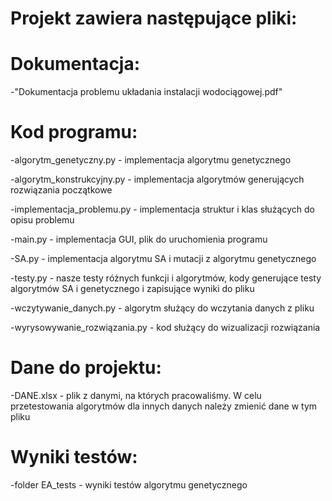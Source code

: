 # Projekt zawiera następujące pliki:


# Dokumentacja:

-"Dokumentacja problemu układania instalacji wodociągowej.pdf"

# Kod programu:

-algorytm_genetyczny.py - implementacja algorytmu genetycznego

-algorytm_konstrukcyjny.py - implementacja algorytmów generujących rozwiązania początkowe

-implementacja_problemu.py - implementacja struktur i klas służących do opisu problemu

-main.py - implementacja GUI, plik do uruchomienia programu

-SA.py - implementacja algorytmu SA i mutacji z algorytmu genetycznego

-testy.py - nasze testy różnych funkcji i algorytmów, kody generujące testy algorytmów SA i genetycznego i zapisujące wyniki do pliku

-wczytywanie_danych.py - algorytm służący do wczytania danych z pliku

-wyrysowywanie_rozwiązania.py - kod służący do wizualizacji rozwiązania


# Dane do projektu:

-DANE.xlsx - plik z danymi, na których pracowaliśmy. W celu przetestowania algorytmów dla innych danych należy zmienić dane w tym pliku


# Wyniki testów:

-folder EA_tests - wyniki testów algorytmu genetycznego
